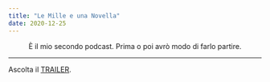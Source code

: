 ```yaml
---
title: "Le Mille e una Novella"
date: 2020-12-25
---
```


<div align="center">È il mio secondo podcast. Prima o poi avrò modo di farlo partire. </div>

---

Ascolta il [TRAILER](https://www.spreaker.com/user/13456442/la-novella-di-natale).
